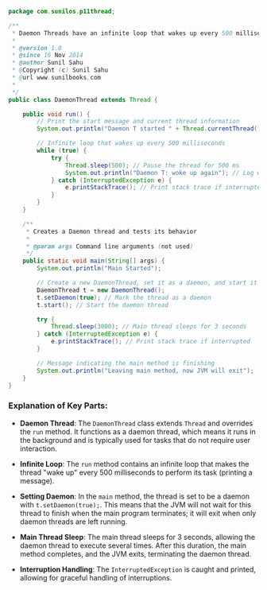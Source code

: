 
```java
package com.sunilos.p11thread;

/**
 * Daemon Threads have an infinite loop that wakes up every 500 milliseconds
 * 
 * @version 1.0
 * @since 16 Nov 2014
 * @author Sunil Sahu
 * @Copyright (c) Sunil Sahu
 * @url www.sunilbooks.com
 * 
 */
public class DaemonThread extends Thread {

    public void run() {
        // Print the start message and current thread information
        System.out.println("Daemon T started " + Thread.currentThread());

        // Infinite loop that wakes up every 500 milliseconds
        while (true) {
            try {
                Thread.sleep(500); // Pause the thread for 500 ms
                System.out.println("Daemon T: woke up again"); // Log wake-up message
            } catch (InterruptedException e) {
                e.printStackTrace(); // Print stack trace if interrupted
            }
        }
    }

    /**
     * Creates a Daemon thread and tests its behavior
     * 
     * @param args Command line arguments (not used)
     */
    public static void main(String[] args) {
        System.out.println("Main Started");

        // Create a new DaemonThread, set it as a daemon, and start it
        DaemonThread t = new DaemonThread();
        t.setDaemon(true); // Mark the thread as a daemon
        t.start(); // Start the daemon thread

        try {
            Thread.sleep(3000); // Main thread sleeps for 3 seconds
        } catch (InterruptedException e) {
            e.printStackTrace(); // Print stack trace if interrupted
        }

        // Message indicating the main method is finishing
        System.out.println("Leaving main method, now JVM will exit");
    }
}
```

### Explanation of Key Parts:

- **Daemon Thread**: The `DaemonThread` class extends `Thread` and overrides the `run` method. It functions as a daemon thread, which means it runs in the background and is typically used for tasks that do not require user interaction.

- **Infinite Loop**: The `run` method contains an infinite loop that makes the thread "wake up" every 500 milliseconds to perform its task (printing a message).

- **Setting Daemon**: In the `main` method, the thread is set to be a daemon with `t.setDaemon(true);`. This means that the JVM will not wait for this thread to finish when the main program terminates; it will exit when only daemon threads are left running.

- **Main Thread Sleep**: The main thread sleeps for 3 seconds, allowing the daemon thread to execute several times. After this duration, the main method completes, and the JVM exits, terminating the daemon thread.

- **Interruption Handling**: The `InterruptedException` is caught and printed, allowing for graceful handling of interruptions.

